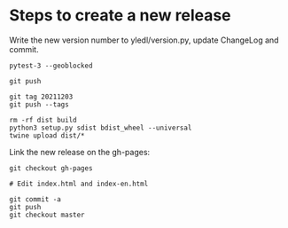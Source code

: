 # Steps to create a new release

Write the new version number to yledl/version.py, update ChangeLog and commit.

```
pytest-3 --geoblocked

git push

git tag 20211203
git push --tags

rm -rf dist build
python3 setup.py sdist bdist_wheel --universal
twine upload dist/*
```

Link the new release on the gh-pages:

```
git checkout gh-pages

# Edit index.html and index-en.html

git commit -a
git push
git checkout master
```
